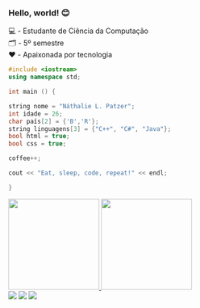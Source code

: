 ###   Hello, world! 😊

💻 - Estudante de Ciência da Computação  <br/>
🗂️ - 5º semestre  <br/>
❤️ - Apaixonada por tecnologia

```c++
#include <iostream>
using namespace std;

int main () {

string nome = "Náthalie L. Patzer";
int idade = 26;
char país[2] = {'B','R'};
string linguagens[3] = {"C++", "C#", "Java"};
bool html = true;
bool css = true;

coffee++;

cout << "Eat, sleep, code, repeat!" << endl;

}

```
<div>
<a href="https://github.com/NathaliePatzer">
<img loading="lazy" height="180em" src="https://github-readme-stats.vercel.app/api?username=NathaliePatzer&show_icons=true&theme=dracula&include_all_commits=true&count_private=true"/>
<img loading="lazy" height="180em" src="https://github-readme-stats.vercel.app/api/top-langs/?username=NathaliePatzer&layout=compact&langs_count=7&theme=dracula"/>
</div>

<div>
<a href = "mailto:nathalielaise@gmail.com"><img loading="lazy" src="https://img.shields.io/badge/Gmail-D14836?style=for-the-badge&logo=gmail&logoColor=white" target="_blank"></a>
<a href="https://instagram.com/grey.wind_/" target="_blank"><img loading="lazy" src="https://img.shields.io/badge/-Instagram-%23E4405F?style=for-the-badge&logo=instagram&logoColor=white" target="_blank"></a>
<a href="https://www.linkedin.com/in/nathaliepatzer/" target="_blank"><img loading="lazy" src="https://img.shields.io/badge/-LinkedIn-%230077B5?style=for-the-badge&logo=linkedin&logoColor=white" target="_blank"></a>   
</div>
